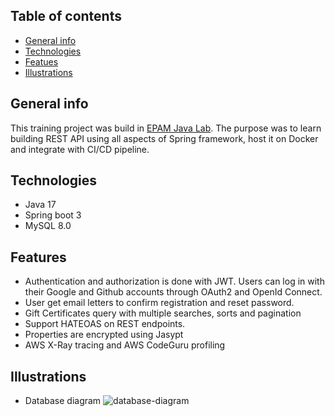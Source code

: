 ## Table of contents
* [General info](#general-info)
* [Technologies](#technologies)
* [Featues](#features)
* [Illustrations](#illustrations)
## General info
This training project was build in [EPAM Java Lab](https://github.com/mjc-school/MJC-School/tree/old/stage%20%233/java). 
The purpose was to learn building REST API using all aspects of Spring framework, host it on Docker and integrate with CI/CD pipeline.
## Technologies
* Java 17
* Spring boot 3
* MySQL 8.0
## Features
* Authentication and authorization is done with JWT. Users can log in with their Google and Github accounts through OAuth2 and OpenId Connect.
* User get email letters to confirm registration and reset password.
* Gift Certificates query with multiple searches, sorts and pagination
* Support HATEOAS on REST endpoints.
* Properties are encrypted using Jasypt
* AWS X-Ray tracing and AWS CodeGuru profiling
## Illustrations
* Database diagram
![database-diagram](https://github.com/danPr0/epam_lab_module_4/assets/94548001/648450bb-ea21-49e6-a33e-c880592ed4c0)
